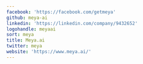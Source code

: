 ```yaml
---
facebook: 'https://facebook.com/getmeya'
github: meya-ai
linkedin: 'https://linkedin.com/company/9432652'
logohandle: meyaai
sort: meya
title: Meya.ai
twitter: meya
website: 'https://www.meya.ai/'
---
```

